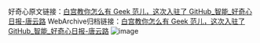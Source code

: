 好奇心原文链接：[白宫教你怎么有 Geek 范儿，这次入驻了 GitHub_智能_好奇心日报-唐云路](https://www.qdaily.com/articles/2767.html)
WebArchive归档链接：[白宫教你怎么有 Geek 范儿，这次入驻了 GitHub_智能_好奇心日报-唐云路](http://web.archive.org/web/20190623151418/https://www.qdaily.com/articles/2767.html)
![image](http://ww3.sinaimg.cn/large/007d5XDply1g3v6jrx8ksj30u068gu0x)
